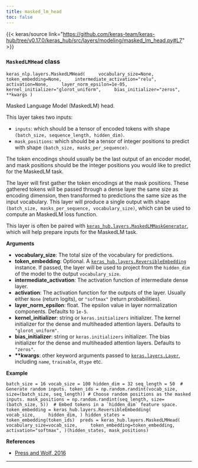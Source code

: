 ```yaml
---
title: masked_lm_head
toc: false
---
```


{{< keras/source link="https://github.com/keras-team/keras-hub/tree/v0.17.0/keras_hub/src/layers/modeling/masked_lm_head.py#L7" >}}

### `MaskedLMHead` class

`keras_nlp.layers.MaskedLMHead(     vocabulary_size=None,     token_embedding=None,     intermediate_activation="relu",     activation=None,     layer_norm_epsilon=1e-05,     kernel_initializer="glorot_uniform",     bias_initializer="zeros",     **kwargs )`

Masked Language Model (MaskedLM) head.

This layer takes two inputs:

- `inputs`: which should be a tensor of encoded tokens with shape `(batch_size, sequence_length, hidden_dim)`.
- `mask_positions`: which should be a tensor of integer positions to predict with shape `(batch_size, masks_per_sequence)`.

The token encodings should usually be the last output of an encoder model, and mask positions should be the integer positions you would like to predict for the MaskedLM task.

The layer will first gather the token encodings at the mask positions. These gathered tokens will be passed through a dense layer the same size as encoding dimension, then transformed to predictions the same size as the input vocabulary. This layer will produce a single output with shape `(batch_size, masks_per_sequence, vocabulary_size)`, which can be used to compute an MaskedLM loss function.

This layer is often be paired with [`keras_hub.layers.MaskedLMMaskGenerator`](/api/keras_hub/preprocessing_layers/masked_lm_mask_generator#maskedlmmaskgenerator-class), which will help prepare inputs for the MaskedLM task.

**Arguments**

- **vocabulary_size**: The total size of the vocabulary for predictions.
- **token_embedding**: Optional. A [`keras_hub.layers.ReversibleEmbedding`](/api/keras_hub/modeling_layers/reversible_embedding#reversibleembedding-class) instance. If passed, the layer will be used to project from the `hidden_dim` of the model to the output `vocabulary_size`.
- **intermediate_activation**: The activation function of intermediate dense layer.
- **activation**: The activation function for the outputs of the layer. Usually either `None` (return logits), or `"softmax"` (return probabilities).
- **layer_norm_epsilon**: float. The epsilon value in layer normalization components. Defaults to `1e-5`.
- **kernel_initializer**: string or `keras.initializers` initializer. The kernel initializer for the dense and multiheaded attention layers. Defaults to `"glorot_uniform"`.
- **bias_initializer**: string or `keras.initializers` initializer. The bias initializer for the dense and multiheaded attention layers. Defaults to `"zeros"`.
- **\*\*kwargs**: other keyword arguments passed to [`keras.layers.Layer`](/api/layers/base_layer#layer-class), including `name`, `trainable`, `dtype` etc.

**Example**

`` batch_size = 16 vocab_size = 100 hidden_dim = 32 seq_length = 50  # Generate random inputs. token_ids = np.random.randint(vocab_size, size=(batch_size, seq_length)) # Choose random positions as the masked inputs. mask_positions = np.random.randint(seq_length, size=(batch_size, 5))  # Embed tokens in a `hidden_dim` feature space. token_embedding = keras_hub.layers.ReversibleEmbedding(     vocab_size,     hidden_dim, ) hidden_states = token_embedding(token_ids)  preds = keras_hub.layers.MaskedLMHead(     vocabulary_size=vocab_size,     token_embedding=token_embedding,     activation="softmax", )(hidden_states, mask_positions) ``

**References**

- [Press and Wolf, 2016](https://arxiv.org/abs/1608.05859)

---
